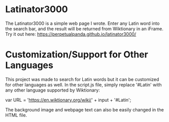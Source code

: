 # Latinator3000
The Latinator3000 is a simple web page I wrote.
Enter any Latin word into the search bar, and the result will be returned from Wiktionary in an iFrame.
Try it out here: https://perpetualpanda.github.io/latinator3000/

# Customization/Support for Other Languages
This project was made to search for Latin words but it can be customized for other languages as well.
In the script.js file, simply replace '#Latin' with any other language supported by Wiktionary:

var URL = 'https://en.wiktionary.org/wiki/' + input + '#Latin';

The background image and webpage text can also be easily changed in the HTML file.
